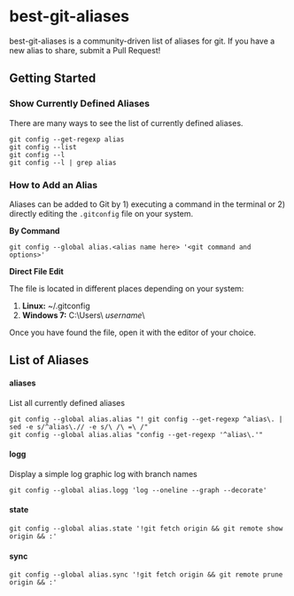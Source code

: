 # best-git-aliases
best-git-aliases is a community-driven list of aliases for git.  If you have a new alias to share, submit a Pull Request!

## Getting Started

### Show Currently Defined Aliases
There are many ways to see the list of currently defined aliases.
```
git config --get-regexp alias
git config --list
git config --l
git config --l | grep alias
```

### How to Add an Alias
Aliases can be added to Git by 1) executing a command in the terminal or 2) directly editing the `.gitconfig` file on your system.  

**By Command**

```
git config --global alias.<alias name here> '<git command and options>'
```

**Direct File Edit**

The file is located in different places depending on your system:

1. **Linux:** ~/.gitconfig
2. **Windows 7:** C:\Users\ _username_\

Once you have found the file, open it with the editor of your choice.  

## List of Aliases

#### aliases
List all currently defined aliases

`git config --global alias.alias "! git config --get-regexp ^alias\. | sed -e s/^alias\.// -e s/\ /\ =\ /"`<br />
`git config --global alias.alias "config --get-regexp '^alias\.'"`

#### logg
Display a simple log graphic log with branch names

`git config --global alias.logg 'log --oneline --graph --decorate'`

#### state
`git config --global alias.state '!git fetch origin && git remote show origin && :'`

#### sync

`git config --global alias.sync '!git fetch origin && git remote prune origin && :'`

